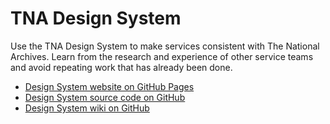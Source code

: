 # TNA Design System

Use the TNA Design System to make services consistent with The National Archives. Learn from the research and experience of other service teams and avoid repeating work that has already been done.

- [Design System website on GitHub Pages](https://nationalarchives.github.io/design-system/)
- [Design System source code on GitHub](https://github.com/nationalarchives/design-system)
- [Design System wiki on GitHub](https://github.com/nationalarchives/design-system/wiki)
